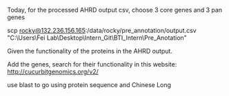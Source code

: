 Today, for the processed AHRD output csv, choose 3 core genes and 3 pan genes

scp rocky@132.236.156.165:/data/rocky/pre_annotation/output.csv "C:\Users\Fei Lab\Desktop\Intern_Git\BTI_Intern\Pre_Anotation"


Given the functionality of the proteins in the AHRD output.

Add the genes, search for their functionality in this website:
http://cucurbitgenomics.org/v2/

use blast to go using protein sequence and Chinese Long